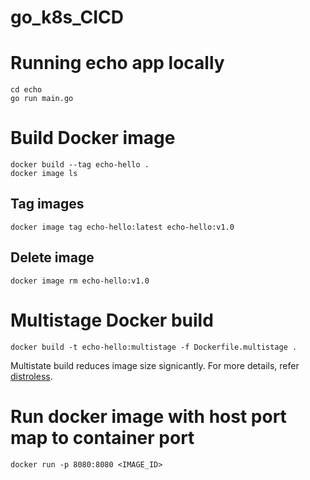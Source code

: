 # go_k8s_CICD

# Running echo app locally
```
cd echo
go run main.go
```

# Build Docker image
```
docker build --tag echo-hello .
docker image ls
```
## Tag images
```
docker image tag echo-hello:latest echo-hello:v1.0
```

## Delete image
```
docker image rm echo-hello:v1.0
```

# Multistage Docker build
```
docker build -t echo-hello:multistage -f Dockerfile.multistage .
```
Multistate build reduces image size signicantly. For more details, refer [distroless](https://github.com/GoogleContainerTools/distroless).

# Run docker image with host port map to container port
```
docker run -p 8080:8080 <IMAGE_ID>
```
